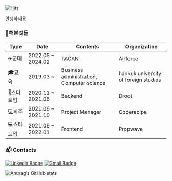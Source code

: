 [![Hits](https://hits.seeyoufarm.com/api/count/incr/badge.svg?url=https%3A%2F%2Fgithub.com%2Fyw9142&count_bg=%2379C83D&title_bg=%23555555&icon=&icon_color=%23E7E7E7&title=hits&edge_flat=false)](https://hits.seeyoufarm.com)

안녕하세용

### 🔭해본것들
|Type|Date|Contents|Organization|
|------|---|---|---|
|✈️군대|2022.05 ~ 2024.02|TACAN|Airforce|
|🎓교육|2019.03 ~|Business administration, Computer science|hankuk university of foreign studies|
|🏢스타트업|2020.11 ~ 2021.06|Backend|Droot|
|💻외주|2021.06 ~ 2021.10|Project Manager|Coderecipe|
|💻스타트업|2021.09 ~ 2022.01|Frontend|Propwave|

### 📬 Contacts
[![Linkedin Badge](https://img.shields.io/badge/-LinkedIn-blue?style=flat-square&logo=Linkedin&logoColor=white&link=https://www.linkedin.com/in/seong-yun-byeon-8183a8113/)](https://www.linkedin.com/in/yonghun-park/)
[![Gmail Badge](https://img.shields.io/badge/Gmail-d14836?style=flat-square&logo=Gmail&logoColor=white&link=mailto:snugyun01@gmail.com)](mailto:yw9142@gmail.com)

![Anurag's GitHub stats](https://github-readme-stats.vercel.app/api?username=yw9142&show_icons=true)
